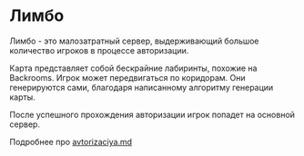 # Лимбо

Лимбо - это малозатратный сервер, выдерживающий большое количество игроков в процессе авторизации.&#x20;

Карта представляет собой бескрайние лабиринты, похожие на Backrooms. Игрок может передвигаться по коридорам. Они генерируются сами, благодаря написанному алгоритму генерации карты.

После успешного прохождения авторизации игрок попадет на основной сервер.



Подробнее про [avtorizaciya.md](../../osnovnoe/avtorizaciya.md "mention")

